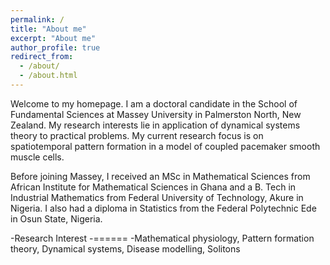 ```yaml
---
permalink: /
title: "About me"
excerpt: "About me"
author_profile: true
redirect_from: 
  - /about/
  - /about.html
---
```

Welcome to my homepage. I am a doctoral candidate in the School of Fundamental Sciences at Massey University in Palmerston North, New Zealand. My research interests lie in application of dynamical systems theory to practical problems. My current research focus is on spatiotemporal pattern formation in a model of coupled pacemaker smooth muscle cells. 

Before joining Massey, I received an MSc in Mathematical Sciences from African Institute for Mathematical Sciences in Ghana and a B. Tech in Industrial Mathematics from Federal University of Technology, Akure in Nigeria. I also had a diploma in Statistics from the Federal Polytechnic Ede in Osun State, Nigeria.

-Research Interest
-======
-Mathematical physiology, Pattern formation theory, Dynamical systems, Disease modelling, Solitons




